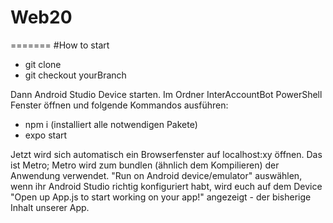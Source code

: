 # Web20
=======
#How to start
- git clone 
- git checkout yourBranch

Dann Android Studio Device starten.
Im Ordner InterAccountBot PowerShell Fenster öffnen und folgende Kommandos ausführen:
- npm i 		(installiert alle notwendigen Pakete)
- expo start  

Jetzt wird sich automatisch ein Browserfenster auf localhost:xy öffnen. Das ist Metro; Metro wird zum bundlen (ähnlich dem Kompilieren) der Anwendung verwendet. "Run on Android device/emulator" auswählen, wenn ihr Android Studio richtig konfiguriert habt, wird euch auf dem Device "Open up App.js to start working on your app!" angezeigt - der bisherige Inhalt unserer App.

